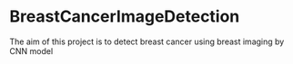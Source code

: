 # BreastCancerImageDetection
The aim of this project is to detect breast cancer using breast imaging by CNN model
